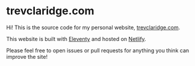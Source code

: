 # trevclaridge.com

Hi! This is the source code for my personal website, [trevclaridge.com](https://trevclaridge.com).

This website is built with [Eleventy](https://www.11ty.dev/) and hosted on [Netlify](https://www.netlify.com/).

Please feel free to open issues or pull requests for anything you think can improve the site!
